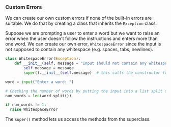### Custom Errors

We can create our own custom errors if none of the built-in errors are suitable. We do that by creating a class that inherits the `Exception` class.

Suppose we are prompting a user to enter a word but we want to raise an error when the user doesn't follow the instructions and enters more than one word. We can create our own error, `WhitespaceError` since the input is not supposed to contain any whitespace (e.g. spaces, tabs, newlines).

```python
class WhitespaceError(Exception):
    def __init__(self, message = "Input should not contain any whitespace."):
        self.message = message
        super().__init__(self.message)  # this calls the constructor from the superclass, Exception

word = input("Enter a word: ")

# Checking the number of words by putting the input into a list split on whitespace
num_words = len(word.split())

if num_words != 1:
  raise WhitespaceError
```

The `super()` method lets us access the methods from ths superclass. 
